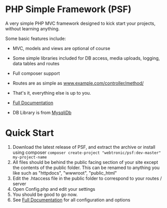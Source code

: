# PHP Simple Framework (PSF)
A very simple PHP MVC framework designed to kick start your projects, without learning anything. 

Some basic features include:

- MVC, models and views are optional of course
- Some simple libraries included for DB access, media uploads, logging, data tables and routes
- Full composer support
- Routes are as simple as www.example.com/controller/method/
- That's it, everything else is up to you.

- [Full Documentation](https://brendanwex.github.io/psf/)
- DB Library is from [MysqliDb](https://github.com/ThingEngineer/PHP-MySQLi-Database-Class)


# Quick Start

1. Download the latest release of PSF, and extract the archive or install using composer `composer create-project "webtronic/psf:dev-master" my-project-name`
2. All files should be behind the public facing section of your site except the contents of the public folder. This can be renamed to anything you like such as "httpdocs", "wwwroot", "public_html"
3. Edit the .htaccess file in the public folder to correspond to your routes / server
4. Open Config.php and edit your settings
5. You should be good to go now.
6. See [Full Documentation](https://brendanwex.github.io/psf/) for all configuration and options
